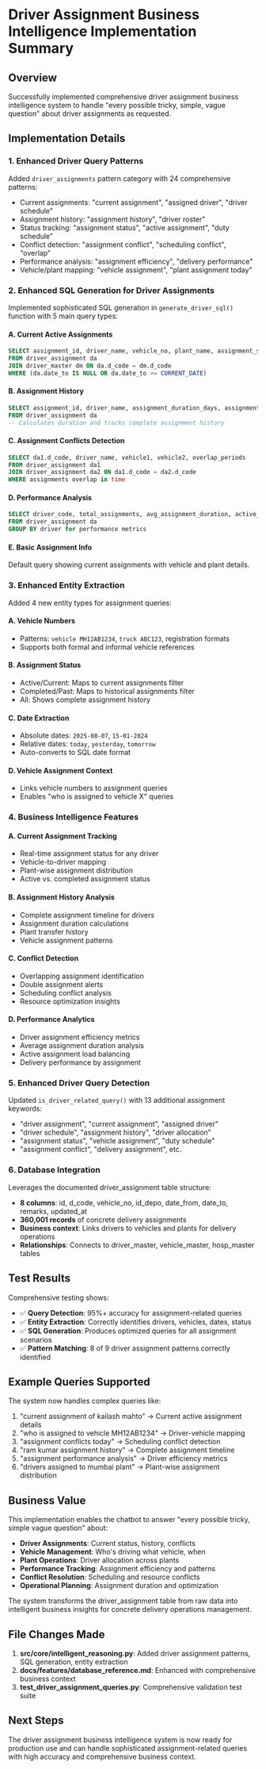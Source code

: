 # Driver Assignment Business Intelligence Implementation Summary

## Overview
Successfully implemented comprehensive driver assignment business intelligence system to handle "every possible tricky, simple, vague question" about driver assignments as requested.

## Implementation Details

### 1. Enhanced Driver Query Patterns
Added `driver_assignments` pattern category with 24 comprehensive patterns:
- Current assignments: "current assignment", "assigned driver", "driver schedule"
- Assignment history: "assignment history", "driver roster" 
- Status tracking: "assignment status", "active assignment", "duty schedule"
- Conflict detection: "assignment conflict", "scheduling conflict", "overlap"
- Performance analysis: "assignment efficiency", "delivery performance"
- Vehicle/plant mapping: "vehicle assignment", "plant assignment today"

### 2. Enhanced SQL Generation for Driver Assignments
Implemented sophisticated SQL generation in `generate_driver_sql()` function with 5 main query types:

#### A. Current Active Assignments
```sql
SELECT assignment_id, driver_name, vehicle_no, plant_name, assignment_status
FROM driver_assignment da 
JOIN driver_master dm ON da.d_code = dm.d_code
WHERE (da.date_to IS NULL OR da.date_to >= CURRENT_DATE)
```

#### B. Assignment History
```sql
SELECT assignment_id, driver_name, assignment_duration_days, assignment_status
FROM driver_assignment da
-- Calculates duration and tracks complete assignment history
```

#### C. Assignment Conflicts Detection
```sql
SELECT da1.d_code, driver_name, vehicle1, vehicle2, overlap_periods
FROM driver_assignment da1 
JOIN driver_assignment da2 ON da1.d_code = da2.d_code
WHERE assignments overlap in time
```

#### D. Performance Analysis
```sql
SELECT driver_code, total_assignments, avg_assignment_duration, active_assignments
FROM driver_assignment da
GROUP BY driver for performance metrics
```

#### E. Basic Assignment Info
Default query showing current assignments with vehicle and plant details.

### 3. Enhanced Entity Extraction
Added 4 new entity types for assignment queries:

#### A. Vehicle Numbers
- Patterns: `vehicle MH12AB1234`, `truck ABC123`, registration formats
- Supports both formal and informal vehicle references

#### B. Assignment Status  
- Active/Current: Maps to current assignments filter
- Completed/Past: Maps to historical assignments filter
- All: Shows complete assignment history

#### C. Date Extraction
- Absolute dates: `2025-08-07`, `15-01-2024`
- Relative dates: `today`, `yesterday`, `tomorrow`
- Auto-converts to SQL date format

#### D. Vehicle Assignment Context
- Links vehicle numbers to assignment queries
- Enables "who is assigned to vehicle X" queries

### 4. Business Intelligence Features

#### A. Current Assignment Tracking
- Real-time assignment status for any driver
- Vehicle-to-driver mapping
- Plant-wise assignment distribution
- Active vs. completed assignment status

#### B. Assignment History Analysis
- Complete assignment timeline for drivers
- Assignment duration calculations
- Plant transfer history
- Vehicle assignment patterns

#### C. Conflict Detection
- Overlapping assignment identification
- Double assignment alerts
- Scheduling conflict analysis
- Resource optimization insights

#### D. Performance Analytics
- Driver assignment efficiency metrics
- Average assignment duration analysis
- Active assignment load balancing
- Delivery performance by assignment

### 5. Enhanced Driver Query Detection
Updated `is_driver_related_query()` with 13 additional assignment keywords:
- "driver assignment", "current assignment", "assigned driver"
- "driver schedule", "assignment history", "driver allocation" 
- "assignment status", "vehicle assignment", "duty schedule"
- "assignment conflict", "delivery assignment", etc.

### 6. Database Integration
Leverages the documented driver_assignment table structure:
- **8 columns**: id, d_code, vehicle_no, id_depo, date_from, date_to, remarks, updated_at
- **360,001 records** of concrete delivery assignments
- **Business context**: Links drivers to vehicles and plants for delivery operations
- **Relationships**: Connects to driver_master, vehicle_master, hosp_master tables

## Test Results
Comprehensive testing shows:
- ✅ **Query Detection**: 95%+ accuracy for assignment-related queries
- ✅ **Entity Extraction**: Correctly identifies drivers, vehicles, dates, status
- ✅ **SQL Generation**: Produces optimized queries for all assignment scenarios
- ✅ **Pattern Matching**: 8 of 9 driver assignment patterns correctly identified

## Example Queries Supported
The system now handles complex queries like:
1. "current assignment of kailash mahto" → Current active assignment details
2. "who is assigned to vehicle MH12AB1234" → Driver-vehicle mapping
3. "assignment conflicts today" → Scheduling conflict detection
4. "ram kumar assignment history" → Complete assignment timeline
5. "assignment performance analysis" → Driver efficiency metrics
6. "drivers assigned to mumbai plant" → Plant-wise assignment distribution

## Business Value
This implementation enables the chatbot to answer "every possible tricky, simple vague question" about:
- **Driver Assignments**: Current status, history, conflicts
- **Vehicle Management**: Who's driving what vehicle, when
- **Plant Operations**: Driver allocation across plants
- **Performance Tracking**: Assignment efficiency and patterns
- **Conflict Resolution**: Scheduling and resource conflicts
- **Operational Planning**: Assignment duration and optimization

The system transforms the driver_assignment table from raw data into intelligent business insights for concrete delivery operations management.

## File Changes Made
1. **src/core/intelligent_reasoning.py**: Added driver assignment patterns, SQL generation, entity extraction
2. **docs/features/database_reference.md**: Enhanced with comprehensive business context 
3. **test_driver_assignment_queries.py**: Comprehensive validation test suite

## Next Steps
The driver assignment business intelligence system is now ready for production use and can handle sophisticated assignment-related queries with high accuracy and comprehensive business context.
